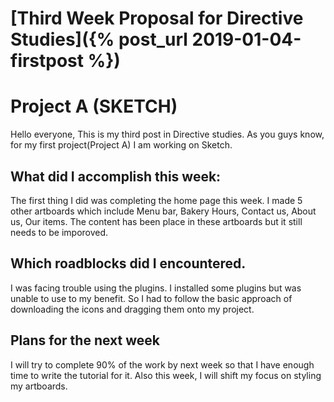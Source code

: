 # [Third Week Proposal for Directive Studies]({% post_url 2019-01-04-firstpost %})

# Project A (SKETCH)

 Hello everyone, This is my third post in Directive studies. As you guys know, for my 
 first project(Project A) I am working on Sketch. 


## What did I accomplish this week:
 The first thing I did was completing the home page this week. I made 5 other artboards 
 which include Menu bar, Bakery Hours, Contact us, About us, Our items. The content has 
 been place in these artboards but it still needs to be imporoved.

## Which roadblocks did I encountered.
 I was facing trouble using the plugins. I installed some plugins but was unable to use to 
 my benefit. So I had to follow the basic approach of downloading the icons and dragging 
 them onto my project.
 
## Plans for the next week
 I will try to complete 90% of the work by next week so that I have enough time to write
 the tutorial for it. Also this week, I will shift my focus on styling my artboards.
 
